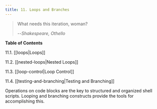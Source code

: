 ```yaml
---
title: 11. Loops and Branches
---
```



> What needs this iteration, woman?
>
> --<cite>Shakespeare, _Othello_</cite>

**Table of Contents**

11.1. [[loops|Loops]]

11.2. [[nested-loops|Nested Loops]]

11.3. [[loop-control|Loop Control]]

11.4. [[testing-and-branching|Testing and Branching]]

Operations on code blocks are the key to structured and organized shell scripts. Looping and branching constructs provide the tools for accomplishing this.
